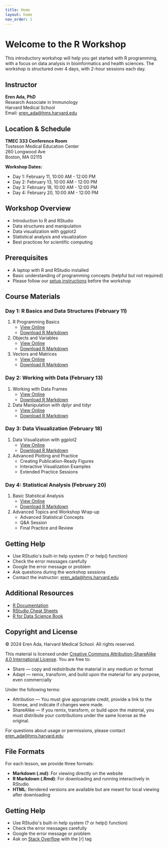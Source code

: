 ```yaml
---
title: Home
layout: home
nav_order: 1
---
```


# Welcome to the R Workshop

This introductory workshop will help you get started with R programming, with a focus on data analysis in bioinformatics and health sciences. The workshop is structured over 4 days, with 2-hour sessions each day.

## Instructor

**Eren Ada, PhD**  
Research Associate in Immunology  
Harvard Medical School  
Email: eren_ada@hms.harvard.edu

## Location & Schedule

**TMEC 333 Conference Room**  
Tosteson Medical Education Center  
260 Longwood Ave  
Boston, MA 02115

**Workshop Dates:**
- Day 1: February 11, 10:00 AM - 12:00 PM
- Day 2: February 13, 10:00 AM - 12:00 PM
- Day 3: February 18, 10:00 AM - 12:00 PM
- Day 4: February 20, 10:00 AM - 12:00 PM

## Workshop Overview

- Introduction to R and RStudio
- Data structures and manipulation
- Data visualization with ggplot2
- Statistical analysis and visualization
- Best practices for scientific computing

## Prerequisites

- A laptop with R and RStudio installed
- Basic understanding of programming concepts (helpful but not required)
- Please follow our [setup instructions](setup.md) before the workshop

## Course Materials

### Day 1: R Basics and Data Structures (February 11)
1. R Programming Basics 
   - [View Online](r-basics)
   - [Download R Markdown](class-materials/r_basics.Rmd)
2. Objects and Variables
   - [View Online](objects-variables)
   - [Download R Markdown](class-materials/objects-variables.Rmd)
3. Vectors and Matrices
   - [View Online](vectors-matrices)
   - [Download R Markdown](class-materials/vectors-matrices.Rmd)

### Day 2: Working with Data (February 13)
1. Working with Data Frames
   - [View Online](data-frames)
   - [Download R Markdown](class-materials/data-frames.Rmd)
2. Data Manipulation with dplyr and tidyr
   - [View Online](data-manipulation)
   - [Download R Markdown](class-materials/data-manipulation.Rmd)

### Day 3: Data Visualization (February 18)
1. Data Visualization with ggplot2
   - [View Online](data-visualization)
   - [Download R Markdown](class-materials/data-visualization.Rmd)
2. Advanced Plotting and Practice
   - Creating Publication-Ready Figures
   - Interactive Visualization Examples
   - Extended Practice Sessions

### Day 4: Statistical Analysis (February 20)
1. Basic Statistical Analysis
   - [View Online](basic-statistics)
   - [Download R Markdown](class-materials/basic-statistics.Rmd)
2. Advanced Topics and Workshop Wrap-up
   - Advanced Statistical Concepts
   - Q&A Session
   - Final Practice and Review

## Getting Help

- Use RStudio's built-in help system (? or help() function)
- Check the error messages carefully
- Google the error message or problem
- Ask questions during the workshop sessions
- Contact the instructor: eren_ada@hms.harvard.edu

## Additional Resources

- [R Documentation](https://cran.r-project.org/doc/manuals/r-release/R-intro.html)
- [RStudio Cheat Sheets](https://www.rstudio.com/resources/cheatsheets/)
- [R for Data Science Book](https://r4ds.had.co.nz/)

## Copyright and License

© 2024 Eren Ada, Harvard Medical School. All rights reserved.

This material is licensed under [Creative Commons Attribution-ShareAlike 4.0 International License](https://creativecommons.org/licenses/by-sa/4.0/). You are free to:
- Share — copy and redistribute the material in any medium or format
- Adapt — remix, transform, and build upon the material for any purpose, even commercially

Under the following terms:
- Attribution — You must give appropriate credit, provide a link to the license, and indicate if changes were made.
- ShareAlike — If you remix, transform, or build upon the material, you must distribute your contributions under the same license as the original.

For questions about usage or permissions, please contact eren_ada@hms.harvard.edu

## File Formats

For each lesson, we provide three formats:
- **Markdown (.md)**: For viewing directly on the website
- **R Markdown (.Rmd)**: For downloading and running interactively in RStudio
- **HTML**: Rendered versions are available but are meant for local viewing after downloading

## Getting Help

- Use RStudio's built-in help system (? or help() function)
- Check the error messages carefully
- Google the error message or problem
- Ask on [Stack Overflow](https://stackoverflow.com/questions/tagged/r) with the [r] tag 